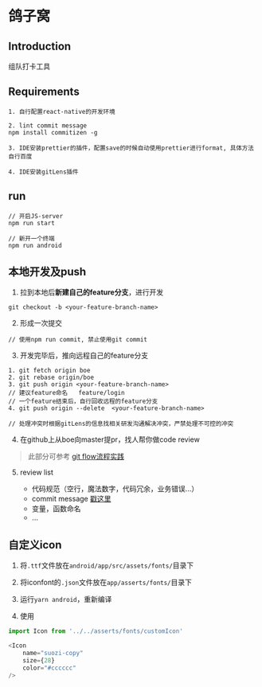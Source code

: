 # 鸽子窝

## Introduction

组队打卡工具

## Requirements

```shell
1. 自行配置react-native的开发环境

2. lint commit message
npm install commitizen -g

3. IDE安装prettier的插件，配置save的时候自动使用prettier进行format, 具体方法自行百度

4. IDE安装gitLens插件
```

## run

```shell
// 开启JS-server
npm run start

// 新开一个终端
npm run android
```

## 本地开发及push
1. 拉到本地后**新建自己的feature分支**，进行开发

```shell
git checkout -b <your-feature-branch-name>
```

2. 形成一次提交
```shell
// 使用npm run commit, 禁止使用git commit
```

3. 开发完毕后，推向远程自己的feature分支

```shell
1. git fetch origin boe
2. git rebase origin/boe
3. git push origin <your-feature-branch-name>
// 建议feature命名   feature/login
// 一个feature结束后，自行回收远程的feature分支
4. git push origin --delete  <your-feature-branch-name>

// 处理冲突时根据gitLens的信息找相关研发沟通解决冲突，严禁处理不可控的冲突
```

4. 在github上从boe向master提pr，找人帮你做code review

> 此部分可参考 [git flow流程实践](https://developer.ibm.com/zh/articles/os-cn-git-and-github-5/)

5. review list

    - 代码规范（空行，魔法数字，代码冗余，业务错误...）
    - commit message  [戳这里](https://docs.google.com/document/d/1QrDFcIiPjSLDn3EL15IJygNPiHORgU1_OOAqWjiDU5Y/edit#heading=h.uci6olwuf96)
    - 变量，函数命名
    - ...

## 自定义icon

1. 将`.ttf`文件放在`android/app/src/assets/fonts/`目录下

2. 将iconfont的`.json`文件放在`app/asserts/fonts/`目录下

3. 运行`yarn android`，重新编译

4. 使用
~~~javascript
import Icon from '../../asserts/fonts/customIcon'

<Icon
    name="suozi-copy"
    size={28}
    color="#cccccc"
/>
~~~

